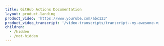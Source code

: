 ```yaml
---
title: GitHub Actions Documentation
layout: product-landing
product_video: 'https://www.yourube.com/abc123'
product_video_transcript: '/video-transcripts/transcript--my-awesome-video'
children:
  - /hidden
  - /not-hidden
---
```

